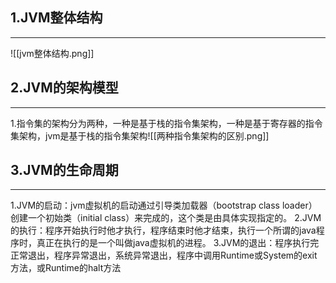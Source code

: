 ## 1.JVM整体结构
---
![[jvm整体结构.png]]
## 2.JVM的架构模型
---
1.指令集的架构分为两种，一种是基于栈的指令集架构，一种是基于寄存器的指令集架构，jvm是基于栈的指令集架构![[两种指令集架构的区别.png]]
## 3.JVM的生命周期
---
1.JVM的启动：jvm虚拟机的启动通过引导类加载器（bootstrap class loader）创建一个初始类（initial class）来完成的，这个类是由具体实现指定的。
2.JVM的执行：程序开始执行时他才执行，程序结束时他才结束，执行一个所谓的java程序时，真正在执行的是一个叫做java虚拟机的进程。
3.JVM的退出：程序执行完正常退出，程序异常退出，系统异常退出，程序中调用Runtime或System的exit方法，或Runtime的halt方法